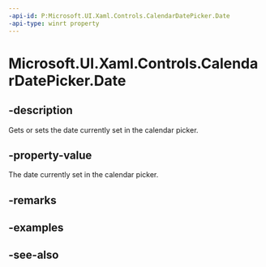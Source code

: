 ```yaml
---
-api-id: P:Microsoft.UI.Xaml.Controls.CalendarDatePicker.Date
-api-type: winrt property
---
```


<!-- Property syntax
public Windows.Foundation.IReference<Windows.Foundation.DateTime> Date { get;  set; }
-->

# Microsoft.UI.Xaml.Controls.CalendarDatePicker.Date

## -description
Gets or sets the date currently set in the calendar picker.

## -property-value
The date currently set in the calendar picker.

## -remarks

## -examples

## -see-also
